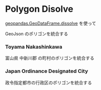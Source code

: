 Polygon Disolve
===============

[geopandas.GeoDataFrame.dissolve](https://geopandas.org/en/stable/docs/reference/api/geopandas.GeoDataFrame.dissolve.html)
を使って

GeoJson のポリゴンを統合する

### Toyama Nakashinkawa

富山県 中新川郡 の町村のポリゴンを統合する

### Japan Ordinance Designated City

政令指定都市の行政区のポリゴンを統合する
